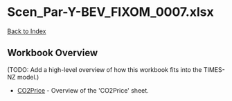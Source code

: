 # Scen_Par-Y-BEV_FIXOM_0007.xlsx

[Back to Index](../../../README.md)

## Workbook Overview

(TODO: Add a high-level overview of how this workbook fits into the TIMES-NZ model.)

- [CO2Price](CO2Price.md) - Overview of the 'CO2Price' sheet.
